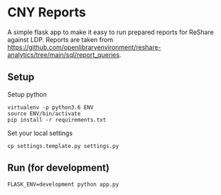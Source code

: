 # CNY Reports
A simple flask app to make it easy to run prepared reports for ReShare against LDP. Reports are taken from https://github.com/openlibraryenvironment/reshare-analytics/tree/main/sql/report_queries.

## Setup
Setup python
```
virtualenv -p python3.6 ENV
source ENV/bin/activate
pip install -r requirements.txt
```

Set your local settings
```
cp settings.template.py settings.py
```
## Run (for development)
```
FLASK_ENV=development python app.py
```

